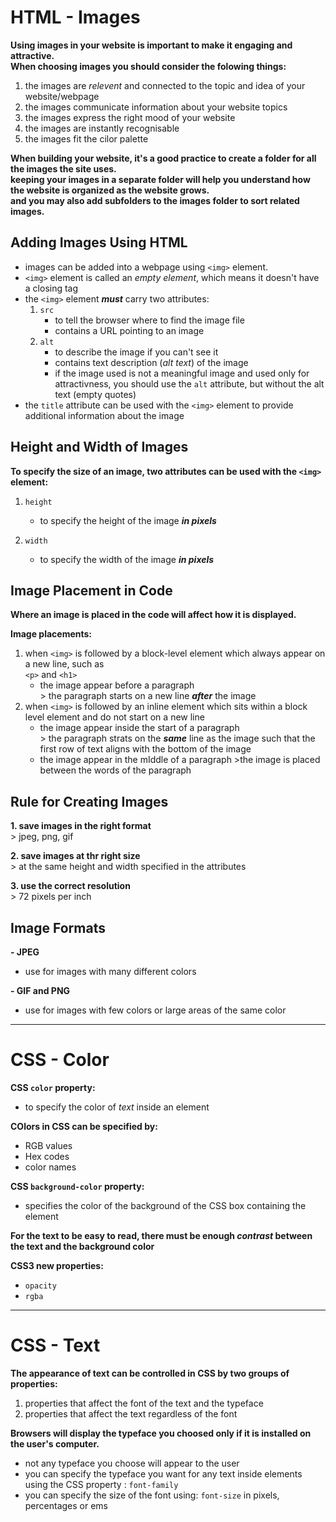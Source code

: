 # HTML - Images

**Using images in your website is important to make it engaging and attractive.  
When choosing images you should consider the folowing things:**

1. the images are *relevent* and connected to the topic and idea of your website/webpage
2. the images communicate information about your website topics
3. the images express the right mood of your website
4. the images are instantly recognisable
5. the images fit the cilor palette

**When building your website, it's a good practice to create a folder for all the images the site uses.  
keeping your images in a separate folder will help you understand how the website is organized as the website grows.  
and you may also add subfolders to the images folder to sort related images.**

## Adding Images Using HTML

- images can be added into a webpage using `<img>` element.
- ` <img> ` element is called an *empty element*, which means it doesn't have a closing tag
- the ` <img> ` element  **_must_**  carry two attributes:
    1. ` src ` 
         - to tell the browser where to find the image file
         - contains a URL pointing to an image
    2. ` alt ` 
        - to describe the image if you can't see it
        - contains text description  (*alt text*) of the image
        - if the image used is not a meaningful image and used only for attractivness, you should use the `alt` attribute, but without the alt text (empty quotes)
- the `title` attribute can be used with the `<img>` element to provide additional information about the image

## Height and Width of Images

**To specify the size of an image, two attributes can be used with the `<img>` element:**

1. ` height `
    - to specify the height of the image  **_in pixels_**

2. ` width ` 
    - to specify the width of the image  **_in pixels_**

## Image Placement in Code

**Where an image is placed in the code will affect how it is displayed.**

**Image placements:**

1. when `<img>` is followed by a block-level element which always appear on a new line, such as  
 `<p>` and `<h1>`
    - the image appear before a paragraph  
        \> the paragraph starts on a new line **_after_** the image
2.  when `<img>` is followed by an inline element which sits within a block level element and do not start on a new line
    - the image appear inside the start of a paragraph  
         \> the paragraph strats on the **_same_** line as the image such that the  first row of text aligns with the bottom of the image
    - the image appear in the mIddle of a paragraph 
         \>the  image is placed between the words of the paragraph

## Rule for Creating Images

**1. save images in the right format**  
    \> jpeg, png, gif

**2. save images at thr right size**  
    \> at the same height and width specified in the attributes

**3. use the correct resolution**  
   \> 72 pixels per inch

## Image Formats

**- JPEG**

- use for images with many different colors

**- GIF and PNG**

- use for images with few colors or large areas of the same color

---------------------------------------------------------------------------

# CSS - Color

**CSS `color` property:**

   - to specify the color of *text* inside an element

**COlors in CSS can be specified by:**

- RGB values
- Hex codes
- color names

**CSS `background-color` property:**

   - specifies the color of the background of the CSS box containing the element 

**For the text to be easy to read, there must be enough _contrast_ between the text and the background color**

**CSS3 new properties:**

   - ` opacity ` 
   - ` rgba ` 

------------------------------------------------------

# CSS - Text

**The appearance of text can be controlled in CSS by two groups of properties:**

1. properties that affect the font of the text and the typeface
2. properties that affect the text regardless of the font

**Browsers will display the typeface you choosed only if it is installed on the user's computer.**

- not any typeface you choose will appear to the user
- you can specify the typeface you want for any text inside elements using the CSS property : `font-family`
- you can specify the size of the font using: `font-size` in pixels, percentages or ems
